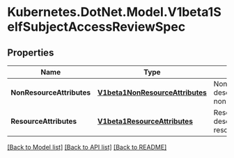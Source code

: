 # Kubernetes.DotNet.Model.V1beta1SelfSubjectAccessReviewSpec
## Properties

Name | Type | Description | Notes
------------ | ------------- | ------------- | -------------
**NonResourceAttributes** | [**V1beta1NonResourceAttributes**](V1beta1NonResourceAttributes.md) | NonResourceAttributes describes information for a non-resource access request | [optional] 
**ResourceAttributes** | [**V1beta1ResourceAttributes**](V1beta1ResourceAttributes.md) | ResourceAuthorizationAttributes describes information for a resource access request | [optional] 

[[Back to Model list]](../README.md#documentation-for-models) [[Back to API list]](../README.md#documentation-for-api-endpoints) [[Back to README]](../README.md)


